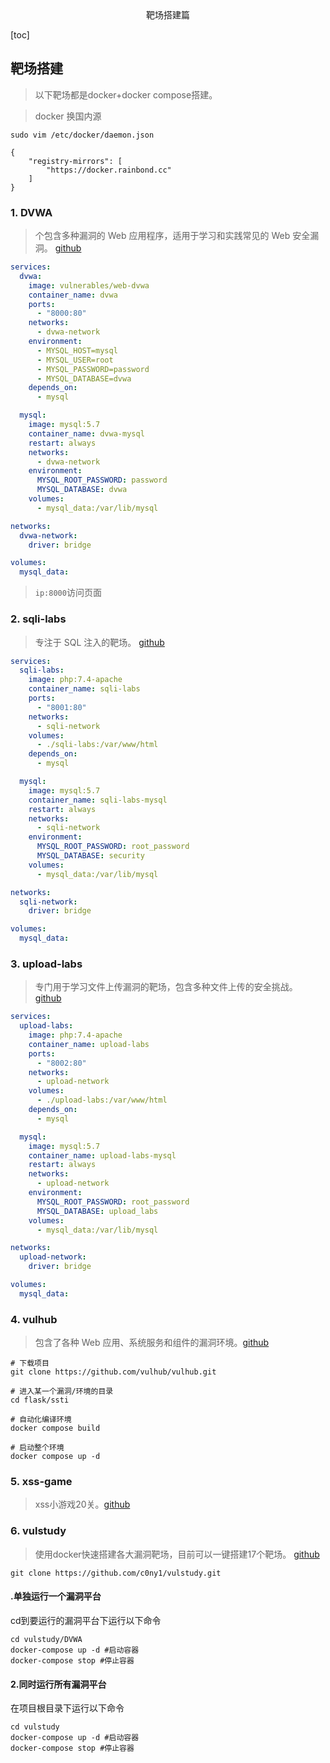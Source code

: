<center>靶场搭建篇</center>





[toc]









## 靶场搭建

> 以下靶场都是docker+docker compose搭建。





> docker  换国内源

```shell
sudo vim /etc/docker/daemon.json

{
    "registry-mirrors": [
        "https://docker.rainbond.cc"
    ]
}
```







### 1. DVWA

> 个包含多种漏洞的 Web 应用程序，适用于学习和实践常见的 Web 安全漏洞。 [github](https://github.com/digininja/DVWA/)

```yaml
services:
  dvwa:
    image: vulnerables/web-dvwa
    container_name: dvwa
    ports:
      - "8000:80"
    networks:
      - dvwa-network
    environment:
      - MYSQL_HOST=mysql
      - MYSQL_USER=root
      - MYSQL_PASSWORD=password
      - MYSQL_DATABASE=dvwa
    depends_on:
      - mysql

  mysql:
    image: mysql:5.7
    container_name: dvwa-mysql
    restart: always
    networks:
      - dvwa-network
    environment:
      MYSQL_ROOT_PASSWORD: password
      MYSQL_DATABASE: dvwa
    volumes:
      - mysql_data:/var/lib/mysql

networks:
  dvwa-network:
    driver: bridge

volumes:
  mysql_data:

```

> `ip:8000`访问页面









### 2. sqli-labs

> 专注于 SQL 注入的靶场。 [github](https://github.com/Audi-1/sqli-labs)

```yaml
services:
  sqli-labs:
    image: php:7.4-apache
    container_name: sqli-labs
    ports:
      - "8001:80"
    networks:
      - sqli-network
    volumes:
      - ./sqli-labs:/var/www/html
    depends_on:
      - mysql

  mysql:
    image: mysql:5.7
    container_name: sqli-labs-mysql
    restart: always
    networks:
      - sqli-network
    environment:
      MYSQL_ROOT_PASSWORD: root_password
      MYSQL_DATABASE: security
    volumes:
      - mysql_data:/var/lib/mysql

networks:
  sqli-network:
    driver: bridge

volumes:
  mysql_data:

```





### 3. upload-labs

> 专门用于学习文件上传漏洞的靶场，包含多种文件上传的安全挑战。 [github](https://github.com/c0ny1/upload-labs)

```yaml
services:
  upload-labs:
    image: php:7.4-apache
    container_name: upload-labs
    ports:
      - "8002:80"
    networks:
      - upload-network
    volumes:
      - ./upload-labs:/var/www/html
    depends_on:
      - mysql

  mysql:
    image: mysql:5.7
    container_name: upload-labs-mysql
    restart: always
    networks:
      - upload-network
    environment:
      MYSQL_ROOT_PASSWORD: root_password
      MYSQL_DATABASE: upload_labs
    volumes:
      - mysql_data:/var/lib/mysql

networks:
  upload-network:
    driver: bridge

volumes:
  mysql_data:

```





### 4. vulhub

> 包含了各种 Web 应用、系统服务和组件的漏洞环境。[github](https://github.com/vulhub/vulhub)

```shell
# 下载项目
git clone https://github.com/vulhub/vulhub.git

# 进入某一个漏洞/环境的目录
cd flask/ssti

# 自动化编译环境
docker compose build

# 启动整个环境
docker compose up -d
```







### 5. xss-game

> xss小游戏20关。[github](https://github.com/ad-calcium/xss-game)







### 6. vulstudy

> 使用docker快速搭建各大漏洞靶场，目前可以一键搭建17个靶场。 [github](https://github.com/c0ny1/vulstudy)

```shell
git clone https://github.com/c0ny1/vulstudy.git
```

#### .单独运行一个漏洞平台

cd到要运行的漏洞平台下运行以下命令

```shell
cd vulstudy/DVWA
docker-compose up -d #启动容器
docker-compose stop #停止容器
```



#### 2.同时运行所有漏洞平台

在项目根目录下运行以下命令

```shell
cd vulstudy
docker-compose up -d #启动容器
docker-compose stop #停止容器
```
